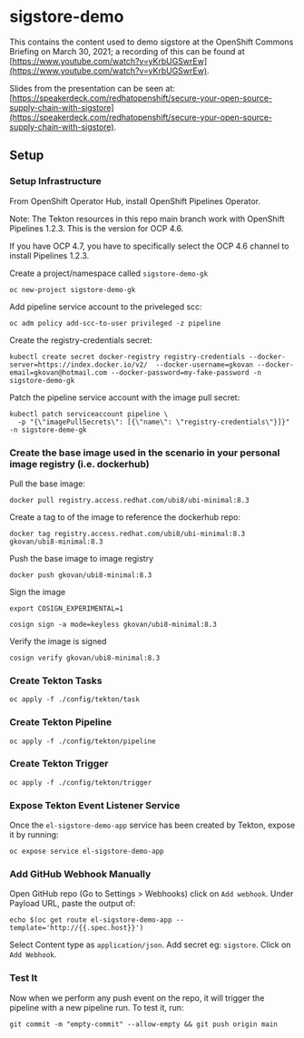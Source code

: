 # sigstore-demo

This contains the content used to demo sigstore at the OpenShift Commons Briefing on March 30, 2021; a recording of this can be found at [https://www.youtube.com/watch?v=yKrbUGSwrEw](https://www.youtube.com/watch?v=yKrbUGSwrEw).

Slides from the presentation can be seen at: [https://speakerdeck.com/redhatopenshift/secure-your-open-source-supply-chain-with-sigstore](https://speakerdeck.com/redhatopenshift/secure-your-open-source-supply-chain-with-sigstore).

## Setup

### Setup Infrastructure

From OpenShift Operator Hub, install OpenShift Pipelines Operator.

Note:
The Tekton resources in this repo main branch work with OpenShift Pipelines 1.2.3.
This is the version for OCP 4.6.

If you have OCP 4.7, you have to specifically select the OCP 4.6 channel to install Pipelines 1.2.3.

Create a project/namespace called `sigstore-demo-gk`
```
oc new-project sigstore-demo-gk
```

Add pipeline service account to the priveleged scc:
```
oc adm policy add-scc-to-user privileged -z pipeline
```

Create the registry-credentials secret:
```
kubectl create secret docker-registry registry-credentials --docker-server=https://index.docker.io/v2/  --docker-username=gkovan --docker-email=gkovan@hotmail.com --docker-password=my-fake-password -n sigstore-demo-gk
```

Patch the pipeline service account with the image pull secret:
```
kubectl patch serviceaccount pipeline \
  -p "{\"imagePullSecrets\": [{\"name\": \"registry-credentials\"}]}" -n sigstore-deme-gk
```

### Create the base image used in the scenario in your personal image registry (i.e. dockerhub)

Pull the base image:
```
docker pull registry.access.redhat.com/ubi8/ubi-minimal:8.3
```

Create a tag to of the image to reference the dockerhub repo:
```
docker tag registry.access.redhat.com/ubi8/ubi-minimal:8.3  gkovan/ubi8-minimal:8.3
```

Push the base image to image registry
```
docker push gkovan/ubi8-minimal:8.3
```

Sign the image
```
export COSIGN_EXPERIMENTAL=1
```

```
cosign sign -a mode=keyless gkovan/ubi8-minimal:8.3
```

Verify the image is signed
```
cosign verify gkovan/ubi8-minimal:8.3
```


### Create Tekton Tasks

```shell
oc apply -f ./config/tekton/task
```

### Create Tekton Pipeline

```shell
oc apply -f ./config/tekton/pipeline
```

### Create Tekton Trigger

```shell
oc apply -f ./config/tekton/trigger
```

### Expose Tekton Event Listener Service

Once the `el-sigstore-demo-app` service has been created by Tekton, expose it
by running:

```shell
oc expose service el-sigstore-demo-app
```

### Add GitHub Webhook Manually

Open GitHub repo (Go to Settings > Webhooks) click on `Add webhook`. Under
Payload URL, paste the output of:

```shell
echo $(oc get route el-sigstore-demo-app --template='http://{{.spec.host}}')
```

Select Content type as `application/json`. Add secret eg: `sigstore`. Click on
`Add Webhook`.

### Test It

Now when we perform any push event on the repo, it will trigger the pipeline
with a new pipeline run. To test it, run:

```shell
git commit -m "empty-commit" --allow-empty && git push origin main
```
